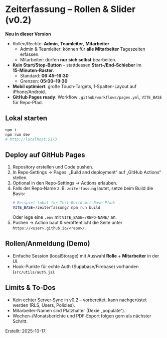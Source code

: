 # Zeiterfassung – Rollen & Slider (v0.2)

**Neu in dieser Version**
- Rollen/Rechte: **Admin**, **Teamleiter**, **Mitarbeiter**
  - Admin & Teamleiter: können für **alle Mitarbeiter** Tageszeiten erfassen.
  - Mitarbeiter: dürfen **nur sich selbst** bearbeiten.
- **Kein Start/Stop-Button** – stattdessen **Start-/End-Schieber** im **15‑Minuten‑Raster**.
  - Standard: **06:45–16:30**
  - Grenzen: **05:00–19:30**
- **Mobil optimiert**: große Touch‑Targets, 1‑Spalten-Layout auf iPhone/Android.
- **GitHub Pages ready**: Workflow `.github/workflows/pages.yml`, `VITE_BASE` für Repo‑Pfad.

## Lokal starten
```bash
npm i
npm run dev
# http://localhost:5173
```

## Deploy auf GitHub Pages
1. Repository erstellen und Code pushen.
2. In Repo‑Settings → Pages: „Build and deployment“ auf „GitHub Actions“ stellen.
3. Optional in den Repo‑Settings → Actions erlauben.
4. Falls der Repo‑Name z. B. `zeiterfassung` lautet, setze beim Build die Basis:
   ```bash
   # Beispiel lokal für Test-Build mit Base-Pfad:
   VITE_BASE=/zeiterfassung/ npm run build
   ```
   Oder lege eine `.env` mit `VITE_BASE=/REPO-NAME/` an.
5. Pushen → Action baut & veröffentlicht die Seite unter `https://<user>.github.io/<repo>/`.

## Rollen/Anmeldung (Demo)
- Einfache Session (localStorage) mit Auswahl **Rolle** + **Mitarbeiter** in der UI.
- Hook-Punkte für echte Auth (Supabase/Firebase) vorhanden (`src/utils/auth.js`).

## Limits & To‑Dos
- Kein echter Server‑Sync in v0.2 – vorbereitet, kann nachgerüstet werden (RLS, Users, Policies).
- Mitarbeiter-Namen sind Platzhalter (Dexie „populate“).
- Wochen-/Monatsberichte und PDF‑Export folgen gern als nächster Schritt.

Erstellt: 2025-10-17.
